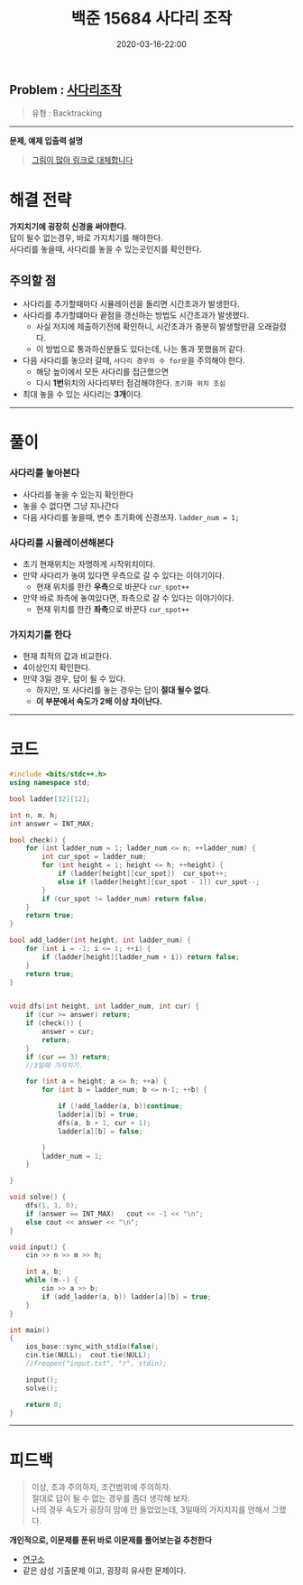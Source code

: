 ﻿---
title: 백준 15684 사다리 조작
date: 2020-03-16-22:00
categories:
- PS

tags:
- baekjoon
- PS
- Problem Solve
- Backtracking
- 삼성 기출
---

## Problem : [사다리조작](https://www.acmicpc.net/problem/15684)
> 유형 : Backtracking

---


**문제, 예제 입출력 설명**

> [그림이 많아 링크로 대체합니다](https://www.acmicpc.net/problem/15684)

# 해결 전략

> 
**가지치기에 굉장히 신경을 써야한다.**  
답이 될수 없는경우, 바로 가지치기를 해야한다.  
사다리를 놓을때, 사다리를 놓을 수 있는곳인지를 확인한다.  

## 주의할 점

* 사다리를 추가할때마다 시뮬레이션을 돌리면 시간초과가 발생한다.
* 사다리를 추가할떄마다 끝점을 갱신하는 방법도 시간초과가 발생했다.
	* 사실 저지에 제출하기전에 확인하니, 시간초과가 충분히 발생할만큼 오래걸렸다.
	* 이 방법으로 통과하신분들도 있다는데, 나는 통과 못했을꺼 같다.
* 다음 사다리를 놓으러 갈때, `사다리 경우의 수 for문`을 주의해야 한다.
	* 해당 높이에서 모든 사다리를 접근했으면
	* 다시 **1번**위치의 사다리부터 점검해야한다.	`초기화 위치 조심`
* 최대 놓을 수 있는 사다리는 **3개**이다.

---



# 풀이

### 사다리를 놓아본다
* 사다리를 놓을 수 있는지 확인한다
* 놓을 수 없다면 그냥 지나간다
* 다음 사다리를 놓을때, 변수 초기화에 신경쓰자. `ladder_num = 1;`


### 사다리를 시뮬레이션해본다
* 초기 현재위치는 자명하게 시작위치이다.
* 만약 사다리가 놓여 있다면 우측으로 갈 수 있다는 이야기이다.
	* 현재 위치를 한칸 **우측**으로 바꾼다 `cur_spot++`
* 만약 바로 좌측에 놓여있다면, 좌측으로 갈 수 있다는 이야기이다.
	* 현재 위치를 한칸 **좌측**으로 바꾼다 `cur_spot++`

### 가지치기를 한다
* 현재 최적의 값과 비교한다.
* 4이상인지 확인한다.
* 만약 3일 경우, 답이 될 수 있다.
	* 하지만, 또 사다리를 놓는 경우는 답이 **절대 될수 없다**.
	* **이 부분에서 속도가 2배 이상 차이난다.**

---

# 코드

```c++
#include <bits/stdc++.h>
using namespace std;

bool ladder[32][12];

int n, m, h;
int answer = INT_MAX;

bool check() {
    for (int ladder_num = 1; ladder_num <= n; ++ladder_num) {
        int cur_spot = ladder_num;
        for (int height = 1; height <= h; ++height) {
            if (ladder[height][cur_spot])  cur_spot++;
            else if (ladder[height][cur_spot - 1]) cur_spot--;
        }
        if (cur_spot != ladder_num) return false;
    }
    return true;
}

bool add_ladder(int height, int ladder_num) {
    for (int i = -1; i <= 1; ++i) {
        if (ladder[height][ladder_num + i]) return false;
    }
    return true;
}


void dfs(int height, int ladder_num, int cur) {
    if (cur >= answer) return;
    if (check()) {
        answer = cur;
        return;
    }
    if (cur == 3) return;
    //3일때 가지치기.

	for (int a = height; a <= h; ++a) {
		for (int b = ladder_num; b <= n-1; ++b) {

			if (!add_ladder(a, b))continue;
			ladder[a][b] = true;
			dfs(a, b + 1, cur + 1);
			ladder[a][b] = false;

		}
		ladder_num = 1;
	}

}

void solve() {
    dfs(1, 1, 0);
    if (answer == INT_MAX)   cout << -1 << "\n";
    else cout << answer << "\n";
}

void input() {
    cin >> n >> m >> h;

    int a, b;
    while (m--) {
        cin >> a >> b;
        if (add_ladder(a, b)) ladder[a][b] = true;
    }
}

int main()
{
    ios_base::sync_with_stdio(false);
    cin.tie(NULL);  cout.tie(NULL);
    //freopen("input.txt", "r", stdin);

    input();
    solve();

    return 0;
}
```


---


# 피드백


> 이상, 초과 주의하자, 조건범위에 주의하자.  
절대로 답이 될 수 없는 경우를 좀더 생각해 보자.  
나의 경우 속도가 굉장히 맘에 안 들었었는데, 3일때의 가지치지를 안해서 그랬다.  


**개인적으로, 이문제를 푼뒤 바로 이문제를 풀어보는걸 추천한다** 
* [연구소](https://www.acmicpc.net/problem/14502)  
* 같은 삼성 기출문제 이고, 굉장히 유사한 문제이다.
